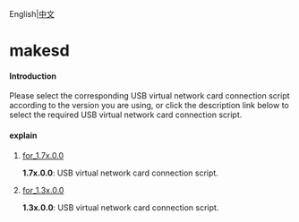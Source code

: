 English|[中文](README.md)

# makesd

#### Introduction

Please select the corresponding USB virtual network card connection script according to the version you are using, or click the description link below to select the required USB virtual network card connection script.

#### explain

1. [for_1.7x.0.0](https://gitee.com/ascend/tools/tree/master/configure_usb_ethernet/for_1.7x.0.0)

   **1.7x.0.0**: USB virtual network card connection script.

2. [for_1.3x.0.0](https://gitee.com/ascend/tools/tree/master/configure_usb_ethernet/for_1.3x.0.0)

   **1.3x.0.0**: USB virtual network card connection script.